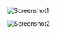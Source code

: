 ![Screenshot1](https://i.redd.it/ykhw5r7zjxy81.png)

![Screenshot2](https://i.imgur.com/HgCqg9G.png)
